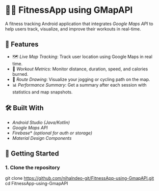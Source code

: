 # 🏃‍♂️ FitnessApp using GMapAPI

A fitness tracking Android application that integrates *Google Maps API* to help users track, visualize, and improve their workouts in real-time.

## 📱 Features

- 🗺️ *Live Map Tracking*: Track user location using Google Maps in real time.
- 🏃 *Workout Metrics*: Monitor distance, duration, speed, and calories burned.
- 📍 *Route Drawing*: Visualize your jogging or cycling path on the map.
- 📊 *Performance Summary*: Get a summary after each session with statistics and map snapshots.

## 🛠️ Built With

- *Android Studio (Java/Kotlin)*
- *Google Maps API*
- *Firebase** *(optional for auth or storage)*
- *Material Design Components*

## 🚀 Getting Started

### 1. Clone the repository
git clone https://github.com/nihalndeo-git/FitnessApp-using-GmapAPI.git
cd FitnessApp-using-GmapAPI
